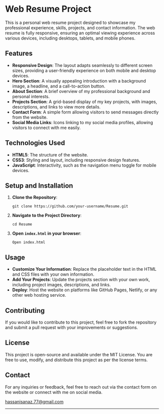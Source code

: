 # Web Resume Project

This is a personal web resume project designed to showcase my professional experience, skills, projects, and contact information. The web resume is fully responsive, ensuring an optimal viewing experience across various devices, including desktops, tablets, and mobile phones.

## Features

- **Responsive Design**: The layout adapts seamlessly to different screen sizes, providing a user-friendly experience on both mobile and desktop devices.
- **Hero Section**: A visually appealing introduction with a background image, a headline, and a call-to-action button.
- **About Section**: A brief overview of my professional background and personal interests.
- **Projects Section**: A grid-based display of my key projects, with images, descriptions, and links to view more details.
- **Contact Form**: A simple form allowing visitors to send messages directly from the website.
- **Social Media Links**: Icons linking to my social media profiles, allowing visitors to connect with me easily.

## Technologies Used

- **HTML5**: The structure of the website.
- **CSS3**: Styling and layout, including responsive design features.
- **JavaScript**: Interactivity, such as the navigation menu toggle for mobile devices.

## Setup and Installation

1. **Clone the Repository**:  
   ```
   git clone https://github.com/your-username/Resume.git
   ```
2. **Navigate to the Project Directory**:  
   ```
   cd Resume
   ```
3. **Open `index.html` in your browser**:  
   ```
   Open index.html
   ```

## Usage

- **Customize Your Information**: Replace the placeholder text in the HTML and CSS files with your own information.
- **Add Your Projects**: Update the projects section with your own work, including project images, descriptions, and links.
- **Deploy**: Host the website on platforms like GitHub Pages, Netlify, or any other web hosting service.

## Contributing

If you would like to contribute to this project, feel free to fork the repository and submit a pull request with your improvements or suggestions.

## License

This project is open-source and available under the MIT License. You are free to use, modify, and distribute this project as per the license terms.

## Contact

For any inquiries or feedback, feel free to reach out via the contact form on the website or connect with me on social media.

hassanisanaz.77@gmail.com

---
